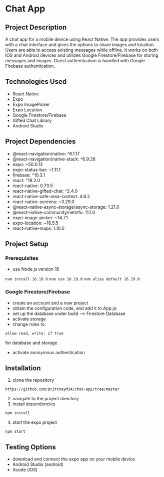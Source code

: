 # Chat App

## Project Description
A chat app for a mobile device using React Native. The app provides users with a chat interface and gives the options to share images and location. Users are able to access existing messages while offline. It works on both IOS and Android devices and utilizes Google Firestore/Firebase for storing messages and images. Guest authentication is handled with Google Firebase authentication.

## Technologies Used

* React Native
* Expo
* Expo ImagePicker
* Expo Location
* Google Firestore/Firebase
* Gifted Chat Library
* Android Studio

## Project Dependencies

* @react-navigation/native: ^6.1.17
* @react-navigation/native-stack: ^6.9.26
* expo: ~50.0.13
* expo-status-bar: ~1.11.1
* firebase: ^10.3.1
* react: "18.2.0
* react-native: 0.73.5
* react-native-gifted-chat: ^2.4.0
* react-native-safe-area-context: 4.8.2
* react-native-screens: ~3.29.0
* @react-native-async-storage/async-storage: 1.21.0
* @react-native-community/netinfo: 11.1.0
* expo-image-picker: ~14.7.1
* expo-location: ~16.5.5
* react-native-maps: 1.10.0

## Project Setup

### Prerequisites

* use Node.js version 16

`nvm install 16.19.0`
`nvm use 16.19.0`
`nvm alias default 16.19.0`

### Google Firestore/Firebase

* create an account and a new project
* obtain the configuration code, and add it to App.js:
* set up the database under build --> Firestore Database
* activate storage
* change rules to: 

`allow read, write: if true`

for database and storage

* activate anonymous authentication

## Installation

1. clone the repository 

`https://github.com/BrittneyM34/chat-app/tree/master`

2. navigate to the project directory
3. install dependencies

`npm install`

4. start the expo project

`npm start`

## Testing Options

* download and connect the expo app on your mobile device
* Android Studio (android)
* Xcode (iOS)
